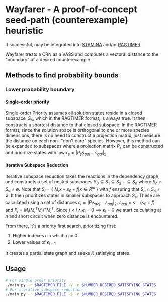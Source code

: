 # Wayfarer - A proof-of-concept seed-path (counterexample) heuristic

If successful, may be integrated into [STAMINA](https://github.com/fluentverification/stamina-storm) and/or [RAGTIMER](https://github.com/fluentverification/ragtimer)

Wayfarer treats a CRN as a VASS and computes a vectoral distance to the "boundary" of a desired counterexample.

## Methods to find probability bounds

### Lower probability boundary

#### Single-order priority

Single-order Priority assumes all solution states reside in a closed subspace, $S_s$, which in the RAGTIMER format, is always true. It then constructs a shortest distance to that closed subspace. In the RAGTIMER format, since the solution space is orthogonal to one or more species dimensions, there is no need to construct a projection matrix, just measure the distance on each non- "don't care" species. However, this method can be expanded to subspaces where a projection matrix ${P}_s$ can be constructed and prioritize states with low $\epsilon_s = |{P}_s{s}_{adj} - {s}_{adj}|_2$.

#### Iterative Subspace Reduction

Iterative subspace reduction takes the reactions in the dependency graph, and constructs a set of nested subspaces $S_0 \subseteq S_1 \subseteq S_2 \cdots \subseteq S_n$ where $S_n \cap S_s \neq \emptyset$. Note that $S_i = \{\ M_i{x} + {s}_0 + {f} | {x} \in {R}^m\ \}$ with ${f}$ ensuring that $S_n \cap S_s \neq \emptyset$. It then prioritizes states in smaller subspaces to approach $S_s$. These are calculated using a set of distances $\epsilon_i = |{P}_i{s}_{adj} - {s}_{adj}|_2$. ${s}_{adj} = {s} - ({s}_0 + {f})$ and ${P}_i = M_i(M_i^T M_i)^+ M_i^T$. Since $j < i \wedge \epsilon_i = 0 \implies \epsilon_j = 0$ we start calculating at $n$ and short circuit when zero distance is encountered.

From there, it's a priority first search, prioritizing first:

1. Higher indexes $i$ in which $\epsilon_i = 0$
2. Lower values of $\epsilon_{i + 1}$

It creates a partial state graph and seeks $K$ satisfying states.

## Usage

```bash
# For single order priority
./main.py -r $RAGTIMER_FILE -V -n $NUMDER_DESIRED_SATISFYING_STATES
# For iterative subspace reduction
./main.py -r $RAGTIMER_FILE -S -n $NUMDER_DESIRED_SATISFYING_STATES
```
